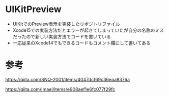 # UIKitPreview
* UIKitでのPreview表示を実装したリポジトリファイル
* Xcode15での実装方法だとエラーが起きてしまっていたが自分の名称のミスだったので新しい実装方法でコードを書いている
* 一応従来のXcode14でもできるコードもコメント欄にして書いてある

# 参考
https://qiita.com/SNQ-2001/items/4047dcf69c36eaa8376a

https://qiita.com/Imael/items/e908aef1e6fc077f29fc
